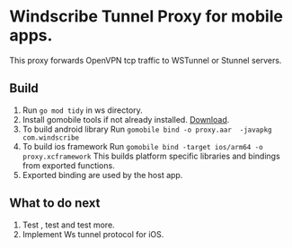 # Windscribe Tunnel Proxy for mobile apps.
 This proxy forwards OpenVPN tcp traffic to WSTunnel or Stunnel servers.

## Build
1. Run `go mod tidy` in ws directory.
2. Install gomobile tools if not already installed.
   [Download](https://github.com/golang/mobile).
3. To build android library Run `gomobile bind -o proxy.aar  -javapkg com.windscribe`
4. To build ios framework Run `gomobile bind -target ios/arm64 -o proxy.xcframework`
   This builds platform specific libraries and bindings from exported functions.
5. Exported binding are used by the host app.

## What to do next
1. Test , test and test more.
2. Implement Ws tunnel protocol for iOS.